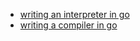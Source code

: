 * [writing an interpreter in go](https://interpreterbook.com/)
* [writing a compiler in go](https://compilerbook.com/)

